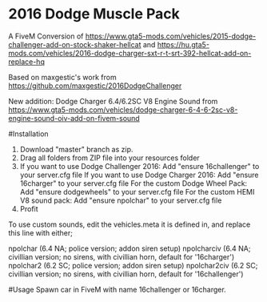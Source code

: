 # 2016 Dodge Muscle Pack
A FiveM Conversion of https://www.gta5-mods.com/vehicles/2015-dodge-challenger-add-on-stock-shaker-hellcat
and https://hu.gta5-mods.com/vehicles/2016-dodge-charger-sxt-r-t-srt-392-hellcat-add-on-replace-hq

Based on maxgestic's work from https://github.com/maxgestic/2016DodgeChallenger

New addition: Dodge Charger 6.4/6.2SC V8 Engine Sound from https://www.gta5-mods.com/vehicles/dodge-charger-6-4-6-2sc-v8-engine-sound-oiv-add-on-fivem-sound

#Installation

1. Download "master" branch as zip.
2. Drag all folders from ZIP file into your resources folder
3. If you want to use Dodge Challenger 2016: Add "ensure 16challenger" to your server.cfg file
   If you want to use Dodge Charger 2016:    Add "ensure 16charger" to your server.cfg file
   For the custom Dodge Wheel Pack:          Add "ensure dodgewheels" to your server.cfg file
   For the custom HEMI V8 sound pack:		 Add "ensure npolchar" to your server.cfg file
4. Profit

To use custom sounds, edit the vehicles.meta it is defined in, and replace this line with either;

<audioNameHash>npolchar</audioNameHash> (6.4 NA; police version; addon siren setup)
<audioNameHash>npolcharciv</audioNameHash> (6.4 NA; civillian version; no sirens, with civillian horn, default for '16charger')
<audioNameHash>npolchar2</audioNameHash> (6.2 SC; police version; addon siren setup)
<audioNameHash>npolchar2civ</audioNameHash> (6.2 SC; civillian version; no sirens, with civillian horn, default for '16challenger')

#Usage
Spawn car in FiveM with name 16challenger or 16charger.
